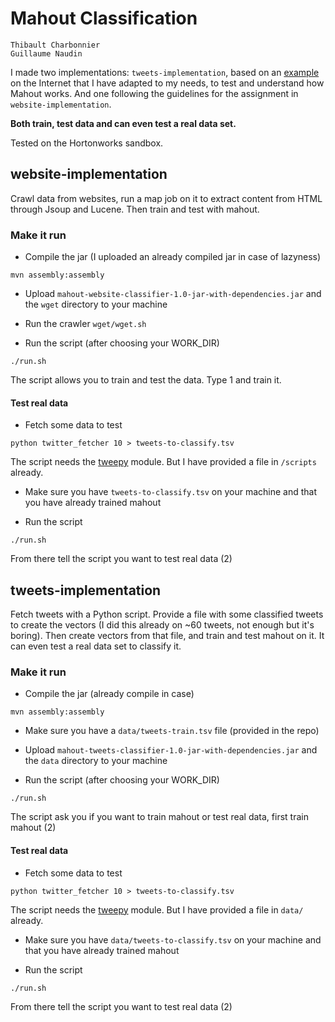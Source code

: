 # Mahout Classification

```
Thibault Charbonnier
Guillaume Naudin
```

I made two implementations: `tweets-implementation`, based on an [example](http://chimpler.wordpress.com/2013/03/13/using-the-mahout-naive-bayes-classifier-to-automatically-classify-twitter-messages/) on the Internet that I have adapted to my needs, to test and understand how Mahout works. And one following the guidelines for the assignment in `website-implementation`.

**Both train, test data and can even test a real data set.**

Tested on the Hortonworks sandbox.

## website-implementation

Crawl data from websites, run a map job on it to extract content from HTML through Jsoup and Lucene. Then train and test with mahout.

### Make it run

- Compile the jar (I uploaded an already compiled jar in case of lazyness)

`mvn assembly:assembly`

- Upload `mahout-website-classifier-1.0-jar-with-dependencies.jar` and the `wget` directory to your machine

- Run the crawler `wget/wget.sh`

- Run the script (after choosing your WORK_DIR)

`./run.sh`

The script allows you to train and test the data. Type 1 and train it.

#### Test real data

- Fetch some data to test

`python twitter_fetcher 10 > tweets-to-classify.tsv`

The script needs the [tweepy](https://github.com/tweepy/tweepy) module. But I have provided a file in `/scripts` already.

- Make sure you have `tweets-to-classify.tsv` on your machine and that you have already trained mahout

- Run the script

`./run.sh`

From there tell the script you want to test real data (2)

## tweets-implementation

Fetch tweets with a Python script. Provide a file with some classified tweets to create the vectors (I did this already on ~60 tweets, not enough but it's boring). Then create vectors from that file, and train and test mahout on it. It can even test a real data set to classify it.

### Make it run

- Compile the jar (already compile in case)

`mvn assembly:assembly`

- Make sure you have a `data/tweets-train.tsv` file (provided in the repo)

- Upload `mahout-tweets-classifier-1.0-jar-with-dependencies.jar` and the `data` directory to your machine

- Run the script (after choosing your WORK_DIR)

`./run.sh`

The script ask you if you want to train mahout or test real data, first train mahout (2)

#### Test real data

- Fetch some data to test

`python twitter_fetcher 10 > tweets-to-classify.tsv`

The script needs the [tweepy](https://github.com/tweepy/tweepy) module. But I have provided a file in `data/` already.

- Make sure you have `data/tweets-to-classify.tsv` on your machine and that you have already trained mahout

- Run the script

`./run.sh`

From there tell the script you want to test real data (2)

